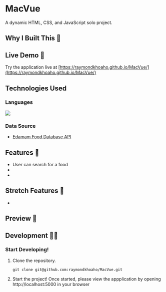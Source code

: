 # MacVue

A dynamic HTML, CSS, and JavaScript solo project.

## Why I Built This :thinking:



## Live Demo :link:

Try the application live at [https://raymondkhoaho.github.io/MacVue/](https://raymondkhoaho.github.io/MacVue/)

## Technologies Used

### Languages
<a href="https://skillicons.dev"><img src="https://skillicons.dev/icons?i=js,html,css" /></a>
### Data Source
* [Edamam Food Database API](https://developer.edamam.com/food-database-api-docs)


## Features :book:

* User can search for a food
*
*

## Stretch Features :notebook_with_decorative_cover:
*

## Preview :eyes:




## Development :technologist:
### Start Developing!

1. Clone the repository.

    ```shell
    git clone git@github.com:raymondkhoaho/MacVue.git

    ```

2. Start the project! Once started, please view the appplication by opening http://localhost:5000 in your browser
